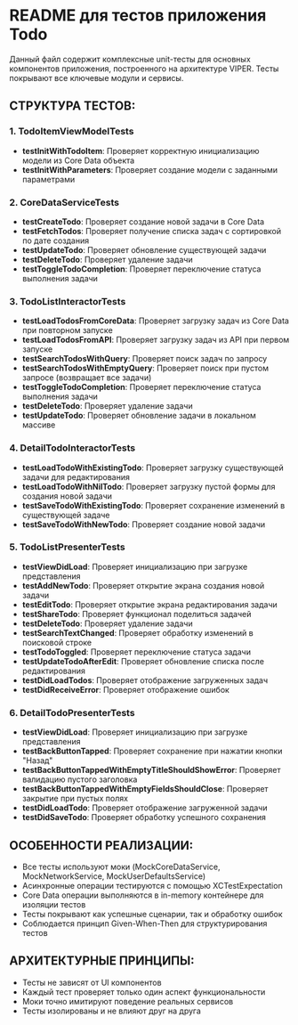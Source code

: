 # README для тестов приложения Todo

Данный файл содержит комплексные unit-тесты для основных компонентов приложения,
построенного на архитектуре VIPER. Тесты покрывают все ключевые модули и сервисы.

## СТРУКТУРА ТЕСТОВ:

### 1. TodoItemViewModelTests
- **testInitWithTodoItem**: Проверяет корректную инициализацию модели из Core Data объекта
- **testInitWithParameters**: Проверяет создание модели с заданными параметрами

### 2. CoreDataServiceTests
- **testCreateTodo**: Проверяет создание новой задачи в Core Data
- **testFetchTodos**: Проверяет получение списка задач с сортировкой по дате создания
- **testUpdateTodo**: Проверяет обновление существующей задачи
- **testDeleteTodo**: Проверяет удаление задачи
- **testToggleTodoCompletion**: Проверяет переключение статуса выполнения задачи

### 3. TodoListInteractorTests
- **testLoadTodosFromCoreData**: Проверяет загрузку задач из Core Data при повторном запуске
- **testLoadTodosFromAPI**: Проверяет загрузку задач из API при первом запуске
- **testSearchTodosWithQuery**: Проверяет поиск задач по запросу
- **testSearchTodosWithEmptyQuery**: Проверяет поиск при пустом запросе (возвращает все задачи)
- **testToggleTodoCompletion**: Проверяет переключение статуса выполнения задачи
- **testDeleteTodo**: Проверяет удаление задачи
- **testUpdateTodo**: Проверяет обновление задачи в локальном массиве

### 4. DetailTodoInteractorTests
- **testLoadTodoWithExistingTodo**: Проверяет загрузку существующей задачи для редактирования
- **testLoadTodoWithNilTodo**: Проверяет загрузку пустой формы для создания новой задачи
- **testSaveTodoWithExistingTodo**: Проверяет сохранение изменений в существующей задаче
- **testSaveTodoWithNewTodo**: Проверяет создание новой задачи

### 5. TodoListPresenterTests
- **testViewDidLoad**: Проверяет инициализацию при загрузке представления
- **testAddNewTodo**: Проверяет открытие экрана создания новой задачи
- **testEditTodo**: Проверяет открытие экрана редактирования задачи
- **testShareTodo**: Проверяет функционал поделиться задачей
- **testDeleteTodo**: Проверяет удаление задачи
- **testSearchTextChanged**: Проверяет обработку изменений в поисковой строке
- **testTodoToggled**: Проверяет переключение статуса задачи
- **testUpdateTodoAfterEdit**: Проверяет обновление списка после редактирования
- **testDidLoadTodos**: Проверяет отображение загруженных задач
- **testDidReceiveError**: Проверяет отображение ошибок

### 6. DetailTodoPresenterTests
- **testViewDidLoad**: Проверяет инициализацию при загрузке представления
- **testBackButtonTapped**: Проверяет сохранение при нажатии кнопки "Назад"
- **testBackButtonTappedWithEmptyTitleShouldShowError**: Проверяет валидацию пустого заголовка
- **testBackButtonTappedWithEmptyFieldsShouldClose**: Проверяет закрытие при пустых полях
- **testDidLoadTodo**: Проверяет отображение загруженной задачи
- **testDidSaveTodo**: Проверяет обработку успешного сохранения

## ОСОБЕННОСТИ РЕАЛИЗАЦИИ:

- Все тесты используют моки (MockCoreDataService, MockNetworkService, MockUserDefaultsService)
- Асинхронные операции тестируются с помощью XCTestExpectation
- Core Data операции выполняются в in-memory контейнере для изоляции тестов
- Тесты покрывают как успешные сценарии, так и обработку ошибок
- Соблюдается принцип Given-When-Then для структурирования тестов

## АРХИТЕКТУРНЫЕ ПРИНЦИПЫ:

- Тесты не зависят от UI компонентов
- Каждый тест проверяет только один аспект функциональности
- Моки точно имитируют поведение реальных сервисов
- Тесты изолированы и не влияют друг на друга 
